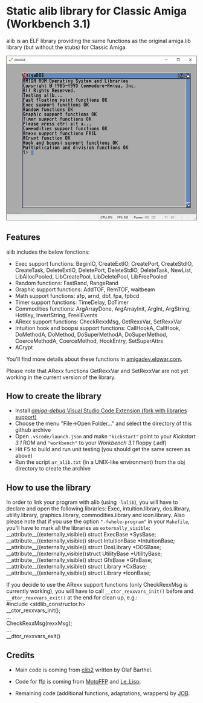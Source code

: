 # Static alib library for Classic Amiga (Workbench 3.1)

alib is an ELF library providing the same functions as the original amiga.lib library (but without the stubs) for Classic Amiga.

![alib-compile](alib_compile.png)

## Features
alib includes the below fonctions:
- Exec support functions: BeginIO, CreateExtIO, CreatePort, CreateStdIO, CreateTask, DeleteExtIO, DeletePort, DeleteStdIO, DeleteTask, NewList, LibAllocPooled, LibCreatePool, LibDeletePool, LibFreePooled
- Random functions: FastRand, RangeRand
- Graphic support functions: AddTOF, RemTOF, waitbeam
- Math support functions: afp, arnd, dbf, fpa, fpbcd
- Timer support functions: TimeDelay, DoTimer
- Commodities functions: ArgArrayDone, ArgArrayInit, ArgInt, ArgString, HotKey, InvertString, FreeIEvents
- ARexx support functions: CheckRexxMsg, GetRexxVar, SetRexxVar
- Intuition hook and boopsi support functions: CallHookA, CallHook, DoMethodA, DoMethod, DoSuperMethodA, DoSuperMethod, CoerceMethodA, CoerceMethod, HookEntry, SetSuperAttrs
- ACrypt

You'll find more details about these functions in [amigadev.elowar.com](http://amigadev.elowar.com/read/ADCD_2.1/Libraries_Manual_guide/node04AF.html).

Please note that ARexx functions GetRexxVar and SetRexxVar are not yet working in the current version of the library.

## How to create the library
- Install [_amiga-debug_ Visual Studio Code Extension (fork with libraries support)](https://marketplace.visualstudio.com/items?itemName=JOB.amiga-debug-job)
- Choose the menu "File->Open Folder..." and select the directory of this github archive
- Open `.vscode/launch.json` and make `"kickstart"` point to your *Kickstart 3.1* ROM and `"workbench"` to your *Workbench 3.1* floppy (.adf)
- Hit <kbd>F5</kbd> to build and run unit testing (you should get the same screen as above)
- Run the script `ar_alib.txt` (in a UNIX-like environment) from the obj directory to create the archive

## How to use the library
In order to link your program with alib (using `-lalib`), you will have to declare and open the following libraries: Exec, intuition.library, dos.library, utility.library, graphics.library, commodities.library and icon.library.
Also please note that if you use the option `"-fwhole-program"` in your `Makefile`, you'll have to mark all the libraries as `externally_visible`:\
\_\_attribute\_\_((externally_visible)) struct ExecBase *SysBase;\
\_\_attribute\_\_((externally_visible)) struct IntuitionBase *IntuitionBase;\
\_\_attribute\_\_((externally_visible)) struct DosLibrary *DOSBase;\
\_\_attribute\_\_((externally_visible))struct UtilityBase *UtilityBase;\
\_\_attribute\_\_((externally_visible)) struct GfxBase *GfxBase;\
\_\_attribute\_\_((externally_visible)) struct Library *CxBase;\
\_\_attribute\_\_((externally_visible)) struct Library *IconBase;

If you decide to use the ARexx support functions (only CheckRexxMsg is currently working), you will have to call `__ctor_rexxvars_init()` before and `__dtor_rexxvars_exit()` at the end for clean up, e.g.:\
#include <stdlib_constructor.h>\
\_\_ctor_rexxvars_init();\
...\
CheckRexxMsg(rexxMsg);\
...\
\_\_dtor_rexxvars_exit()

## Credits

- Main code is coming from [clib2](https://github.com/adtools/clib2) written by Olaf Barthel.

- Code for ffp is coming from [MotoFFP](https://github.com/bayerf42/MotoFFP) and [Le_Lisp](https://github.com/GunterMueller/Le_Lisp/).

- Remaining code (additional functions, adaptations, wrappers) by [JOB](https://github.com/jyoberle).

